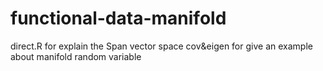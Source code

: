 # functional-data-manifold

direct.R for explain the Span vector space
cov&eigen for give an example about manifold random variable
